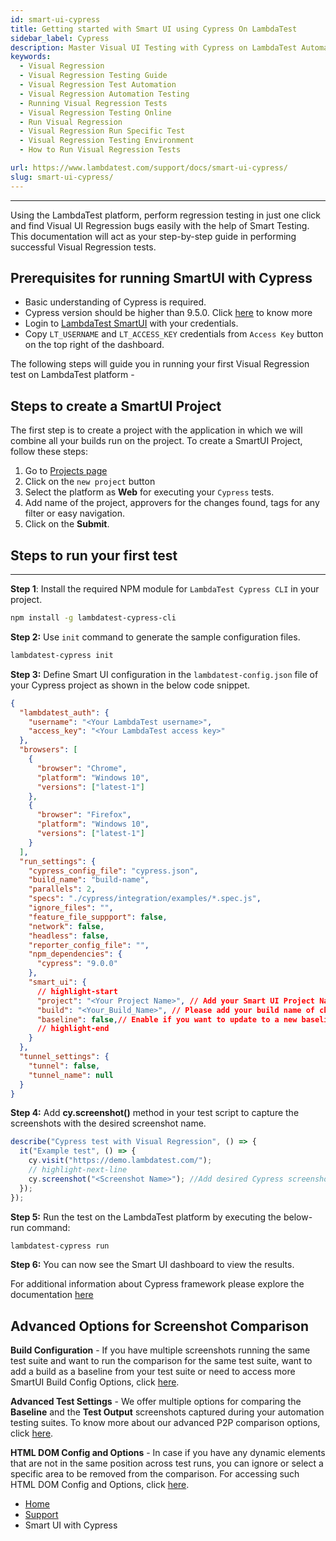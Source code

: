 ```yaml
---
id: smart-ui-cypress
title: Getting started with Smart UI using Cypress On LambdaTest
sidebar_label: Cypress
description: Master Visual UI Testing with Cypress on LambdaTest Automation Cloud across 40+ browser versions through this comprehensive documentation.
keywords:
  - Visual Regression
  - Visual Regression Testing Guide
  - Visual Regression Test Automation
  - Visual Regression Automation Testing
  - Running Visual Regression Tests
  - Visual Regression Testing Online
  - Run Visual Regression
  - Visual Regression Run Specific Test
  - Visual Regression Testing Environment
  - How to Run Visual Regression Tests

url: https://www.lambdatest.com/support/docs/smart-ui-cypress/
slug: smart-ui-cypress/
---
```


---

<script type="application/ld+json"
      dangerouslySetInnerHTML={{ __html: JSON.stringify({
       "@context": "https://schema.org",
        "@type": "BreadcrumbList",
        "itemListElement": [{
          "@type": "ListItem",
          "position": 1,
          "name": "LambdaTest",
          "item": "https://www.lambdatest.com"
        },{
          "@type": "ListItem",
          "position": 2,
          "name": "Support",
          "item": "https://www.lambdatest.com/support/docs/"
        },{
          "@type": "ListItem",
          "position": 3,
          "name": "Smart Visual Testing",
          "item": "https://www.lambdatest.com/support/docs/smart-ui-cypress/"
        }]
      })
    }}
></script>

Using the LambdaTest platform, perform regression testing in just one click and find Visual UI Regression bugs easily with the help of Smart Testing. This documentation will act as your step-by-step guide in performing successful Visual Regression tests.

## Prerequisites for running SmartUI with Cypress

- Basic understanding of Cypress is required.
- Cypress version should be higher than 9.5.0. Click [here](https://docs.cypress.io/guides/references/changelog) to know more
- Login to [LambdaTest SmartUI](https://smartui.lambdatest.com/) with your credentials.
- Copy `LT_USERNAME` and `LT_ACCESS_KEY` credentials from `Access Key` button on the top right of the dashboard.

The following steps will guide you in running your first Visual Regression test on LambdaTest platform -

## Steps to create a SmartUI Project

The first step is to create a project with the application in which we will combine all your builds run on the project. To create a SmartUI Project, follow these steps:

1. Go to [Projects page](https://smartui.lambdatest.com/)
2. Click on the `new project` button
3. Select the platform as <b>Web</b> for executing your `Cypress` tests. 
4. Add name of the project, approvers for the changes found, tags for any filter or easy navigation.
5. Click on the **Submit**.

## Steps to run your first test

---

**Step 1**: Install the required NPM module for `LambdaTest Cypress CLI` in your project.

```bash
npm install -g lambdatest-cypress-cli
```

**Step 2:** Use `init` command to generate the sample configuration files.

```bash
lambdatest-cypress init
```

**Step 3:** Define Smart UI configuration in the `lambdatest-config.json` file of your Cypress project as shown in the below code snippet.

```json title="/cypress-project/lambdatest-config.json"
{
  "lambdatest_auth": {
    "username": "<Your LambdaTest username>",
    "access_key": "<Your LambdaTest access key>"
  },
  "browsers": [
    {
      "browser": "Chrome",
      "platform": "Windows 10",
      "versions": ["latest-1"]
    },
    {
      "browser": "Firefox",
      "platform": "Windows 10",
      "versions": ["latest-1"]
    }
  ],
  "run_settings": {
    "cypress_config_file": "cypress.json",
    "build_name": "build-name",
    "parallels": 2,
    "specs": "./cypress/integration/examples/*.spec.js",
    "ignore_files": "",
    "feature_file_suppport": false,
    "network": false,
    "headless": false,
    "reporter_config_file": "",
    "npm_dependencies": {
      "cypress": "9.0.0"
    },
    "smart_ui": {
      // highlight-start
      "project": "<Your Project Name>", // Add your Smart UI Project Name here
      "build": "<Your_Build_Name>", // Please add your build name of choice here
      "baseline": false,// Enable if you want to update to a new baseline build
      // highlight-end
    }
  },
  "tunnel_settings": {
    "tunnel": false,
    "tunnel_name": null
  }
}
```

**Step 4:** Add **cy.screenshot()** method in your test script to capture the screenshots with the desired screenshot name.

```js
describe("Cypress test with Visual Regression", () => {
  it("Example test", () => {
    cy.visit("https://demo.lambdatest.com/");
    // highlight-next-line
    cy.screenshot("<Screenshot Name>"); //Add desired Cypress screenshot name
  });
});
```

**Step 5:** Run the test on the LambdaTest platform by executing the below-run command:

```bash
lambdatest-cypress run
```

**Step 6:** You can now see the Smart UI dashboard to view the results.

For additional information about Cypress framework please explore the documentation [here](https://www.lambdatest.com/support/docs/getting-started-with-cypress-testing/)



## Advanced Options for Screenshot Comparison


  **Build Configuration** - If you have multiple screenshots running the same test suite and want to run the comparison for the same test suite, want to add a build as a baseline from your test suite or need to access more SmartUI Build Config Options, click [here](https://www.lambdatest.com/support/docs/smart-ui-build-options/).
  

  **Advanced Test Settings** - We offer multiple options for comparing the **Baseline** and the **Test Output** screenshots captured during your automation testing suites. To know more about our advanced P2P comparison options, click [here](https://www.lambdatest.com/support/docs/test-settings-options/).
  

  **HTML DOM Config and Options** - In case if you have any dynamic elements that are not in the same position across test runs, you can ignore or select a specific area to be removed from the comparison. For accessing such HTML DOM Config and Options, click [here](https://www.lambdatest.com/support/docs/html-dom-smartui-options/).

<nav aria-label="breadcrumbs">
  <ul className="breadcrumbs">
    <li className="breadcrumbs__item">
      <a className="breadcrumbs__link" target="_self" href="https://www.lambdatest.com">
        Home
      </a>
    </li>
    <li className="breadcrumbs__item">
      <a className="breadcrumbs__link" target="_self" href="https://www.lambdatest.com/support/docs/">
        Support
      </a>
    </li>
    <li className="breadcrumbs__item breadcrumbs__item--active">
      <span className="breadcrumbs__link"> Smart UI with Cypress  </span>
    </li>
  </ul>
</nav>